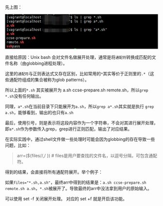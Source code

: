 先上图：

![](globbing/globbing_grep.png)

直接给原因：Unix bash 会对文件名做展开处理，通常是将`通配符`转换成匹配的文件名称（由globbing进程处理）。

这里的`通配符`与正则表达式又存在区别，比如常用的`*`其实等价于正则里的`.*`（这些通配符组成的集合被称为glob patterns）。

所以上面的`*.sh` 其实被展开为 a.sh ccse-prepare.sh remote.sh，所以`grep *.sh`没有任何输出。

同理，`a*.sh`在当前目录下只能展开为`a.sh`，所以`grep a*.sh`其实就是执行 `grep a.sh`，能够看到，输出的也只有`a.sh`

最后，使用引号，则是表示将这段内容作为一个字符串，不会对其进行展开处理，即`a*.sh`作为参数传入grep，grep进行正则匹配，输出了对应结果。

在实际实践中，通过shell文件做一些处理时可能会因为globbing的存在导致一些问题，比如：

> arr=(${files//,/ })  # files是用户要查找的文件名，以逗号分隔，可包含通配符。

得到的结果，会直接将所有通配符展开。举个例子：

如果`files="*.sh,a.sh"`，最终arr中得到的结果是：`a.sh ccse-prepare.sh remote.sh a.sh`，`*.sh`被展开了。导致最终的arr中没法拿到用户的原始输入。

可以使用 set -f 关闭展开处理。 对应的 set +f 就是开启该功能。


